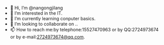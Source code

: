 - 👋 Hi, I’m @nangongjilang
- 👀 I’m interested in the IT.
- 🌱 I’m currently learning conputer basics.
- 💞️ I’m looking to collaborate on ..
- 📫 How to reach me:by telephone:15527470963 or by QQ:2724973674 or by e-mail:2724973674@qq.com.

<!---
nangongjilang/nangongjilang is a ✨ special ✨ repository because its `README.md` (this file) appears on your GitHub profile.
You can click the Preview link to take a look at your changes.
--->
